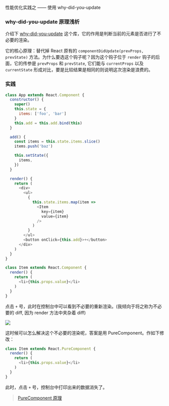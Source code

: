 性能优化实践之 —— 使用 why-did-you-update

### why-did-you-update 原理浅析

介绍下 [why-did-you-update](https://github.com/maicki/why-did-you-update) 这个库，它的作用是判断当前的元素是否进行了不必要的渲染。

它的核心原理：替代掉 React 原有的 `componentDidUpdate(prevProps, prevState)` 方法。为什么要选这个钩子呢？因为这个钩子位于 `render` 钩子的后面，它的传参是 `prevProps` 和 `prevState`, 它们能与 `currentProps` 以及 `currentState` 形成对比，要是比较结果是相同的则说明这次渲染是浪费的。

### 实践

```js
class App extends React.Component {
  constructor() {
    super()
    this.state = {
      items: ['foo', 'bar']
    }
    this.add = this.add.bind(this)
  }

  add() {
    const items = this.state.items.slice()
    items.push('baz')

    this.setState({
      items,
    })
  }

  render() {
    return (
      <div>
        <ul>
          {
            this.state.items.map(item =>
              <Item
                key={item}
                value={item}
              />
            )
          }
        </ul>
        <button onClick={this.add}>+</button>
      </div>
    )
  }
}

class Item extends React.Component {
  render() {
    return (
      <li>{this.props.value}</li>
    )
  }
}
```

点击 `+` 号，此时在控制台中可以看到不必要的重新渲染。(我倾向于将之称为不必要的 diff, 因为 render 方法中夹杂着 diff)

![](http://oqhtscus0.bkt.clouddn.com/9ef6d2aa27aca44490b09a9999be4bc6.jpg-300)

这时候可以怎么解决这个不必要的渲染呢，答案是用 PureComponent。作如下修改：

```js
class Item extends React.PureComponent {
  render() {
    return (
      <li>{this.props.value}</li>
    )
  }
}
```

此时，点击 `+` 号，控制台中打印出来的数据消失了。

> [PureComponent 原理](https://github.com/MuYunyun/blog/blob/master/%E4%BB%8E0%E5%88%B01%E5%AE%9E%E7%8E%B0React/7.PureComponent.md)